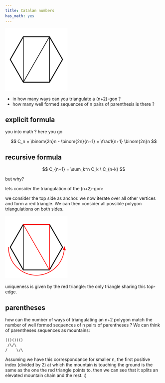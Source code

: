 ```yaml
---
title: Catalan numbers
has_math: yes
---
```


![hex-triangulation](/res/cat1.png)

- in how many ways can you triangulate a (n+2)-gon ?
- how many well formed sequences of n pairs of parenthesis is there ?

## explicit formula

you into math ? here you go

$$
C_n = \binom{2n}n - \binom{2n}{n+1} = \frac1{n+1} \binom{2n}n
$$

## recursive formula

$$
C_{n+1} = \sum_k^n C_k \ C_{n-k}
$$

but why?

lets consider the triangulation of the (n+2)-gon:

we consider the top side as anchor.
we now iterate over all other vertices and form a red triangle.
We can then consider all possible polygon triangulations on both sides.

![red-triangulation](/res/cat2.png)

uniqueness is given by the red triangle: the only triangle sharing this top-edge.

## parentheses

how can the number of ways of triangulating an n+2 polygon match the number of well formed
sequences of n pairs of parentheses ?
We can think of parentheses sequences as mountains:
```
(()())()
 /\/\ 
/    \/\
```
Assuming we have this correspondance for smaller n, the first positive index (divided by 2) at which the mountain is touching the ground is the same as the one the red triangle points to. then we can see that it splits an elevated mountain chain and the rest. :)
